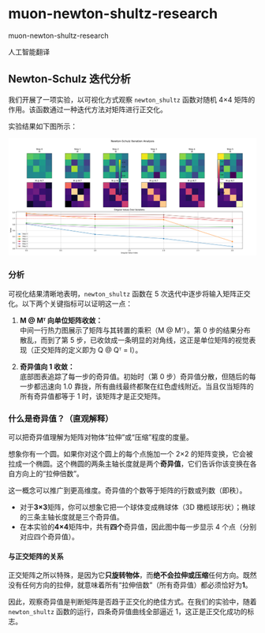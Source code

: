 # muon-newton-shultz-research  
muon-newton-shultz-research

人工智能翻译

## Newton-Schulz 迭代分析

我们开展了一项实验，以可视化方式观察 `newton_shultz` 函数对随机 4×4 矩阵的作用。该函数通过一种迭代方法对矩阵进行正交化。

实验结果如下图所示：

![矩阵变换可视化](matrix_transformation.png)

### 分析

可视化结果清晰地表明，`newton_shultz` 函数在 5 次迭代中逐步将输入矩阵正交化。以下两个关键指标可以证明这一点：

1. **M @ Mᵀ 向单位矩阵收敛：**  
   中间一行热力图展示了矩阵与其转置的乘积（M @ Mᵀ）。第 0 步的结果分布散乱，而到了第 5 步，已收敛成一条明显的对角线，这正是单位矩阵的视觉表现（正交矩阵的定义即为 Q @ Qᵀ = I）。

2. **奇异值向 1 收敛：**  
   底部图表追踪了每一步的奇异值。初始时（第 0 步）奇异值分散，但随后的每一步都迅速向 1.0 靠拢，所有曲线最终都聚在红色虚线附近。当且仅当矩阵的所有奇异值都等于 1 时，该矩阵才是正交矩阵。

### 什么是奇异值？（直观解释）

可以把奇异值理解为矩阵对物体“拉伸”或“压缩”程度的度量。

想象你有一个圆。如果你对这个圆上的每个点施加一个 2×2 的矩阵变换，它会被拉成一个椭圆。这个椭圆的两条主轴长度就是两个**奇异值**，它们告诉你该变换在各自方向上的“拉伸倍数”。

这一概念可以推广到更高维度。奇异值的个数等于矩阵的行数或列数（即秩）。

- 对于**3×3**矩阵，你可以想象它把一个球体变成椭球体（3D 橄榄球形状）；椭球的三条主轴长度就是三个奇异值。
- 在本实验的**4×4**矩阵中，共有**四个**奇异值，因此图中每一步显示 4 个点（分别对应四个奇异值）。

#### 与正交矩阵的关系

正交矩阵之所以特殊，是因为它**只旋转物体**，而**绝不会拉伸或压缩**任何方向。既然没有任何方向的拉伸，就意味着所有“拉伸倍数”（所有奇异值）都必须恰好为**1**。

因此，观察奇异值是判断矩阵是否趋于正交化的绝佳方式。在我们的实验中，随着 `newton_shultz` 函数的运行，四条奇异值曲线全部逼近 1，这正是正交化成功的标志。